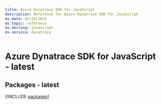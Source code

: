 ```yaml
---
title: Azure Dynatrace SDK for JavaScript
description: Reference for Azure Dynatrace SDK for JavaScript
ms.date: 02/24/2025
ms.topic: reference
ms.devlang: javascript
ms.service: dynatrace
---
```

# Azure Dynatrace SDK for JavaScript - latest
## Packages - latest
[!INCLUDE [packages](dynatrace-index.md)]